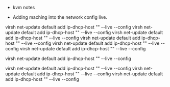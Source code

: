 * kvm notes

- Adding maching into the network config live.

virsh net-update default add ip-dhcp-host "<host mac='52:54:00:ed:a4:70' name='dev-srv-0' ip='192.168.122.10' />" --live --config
virsh net-update default add ip-dhcp-host "<host mac='52:54:00:d4:60:2a' name='dev-srv-1' ip='192.168.122.11' />" --live --config
virsh net-update default add ip-dhcp-host "<host mac='52:54:00:25:e8:0b' name='prd-srv-1' ip='192.168.122.12' />" --live --config
virsh net-update default add ip-dhcp-host "<host mac='52:54:00:4a:b1:9f' name='prd-srv-2' ip='192.168.122.13' />" --live --config
virsh net-update default add ip-dhcp-host "<host mac='52:54:00:a8:b3:83' name='qat-srv-1' ip='192.168.122.14' />" --live --config
virsh net-update default add ip-dhcp-host "<host mac='52:54:00:c4:9d:fb' name='qat-srv-2' ip='192.168.122.15' />" --live --config

virsh net-update default add ip-dhcp-host "<host mac='52:54:00:65:13:42' name='suma' ip='192.168.122.237' />" --live --config

virsh net-update default add ip-dhcp-host "<host mac='52:54:00:92:71:96' name='mbvm7' ip='192.168.122.17' />" --live --config
virsh net-update default add ip-dhcp-host "<host mac='52:54:00:f4:dc:07' name='mbvm8' ip='192.168.122.18' />" --live --config
virsh net-update default add ip-dhcp-host "<host mac='52:54:00:a6:76:43' name='mbvm9' ip='192.168.122.19' />" --live --config
